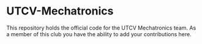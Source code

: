 # UTCV-Mechatronics

This repository holds the official code for the UTCV Mechatronics team. As a member of this club you have the ability to add your contributions here. 



